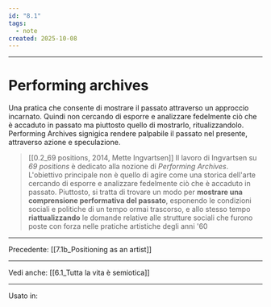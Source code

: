 ```yaml
---
id: "8.1"
tags:
  - note
created: 2025-10-08
---
```

---

# Performing archives

Una pratica che consente di mostrare il passato attraverso un approccio incarnato. Quindi non cercando di esporre e analizzare fedelmente ciò che è accaduto in passato ma piuttosto quello di mostrarlo, ritualizzandolo. Performing Archives signigica rendere palpabile il passato nel presente, attraverso azione e speculazione. 

> [[0.2_69 positions, 2014, Mette Ingvartsen]]
> Il lavoro di Ingvartsen su _69 positions_ è dedicato alla nozione di _Performing Archives_. L'obiettivo principale non è quello di agire come una storica dell'arte cercando di esporre e analizzare fedelmente ciò che è accaduto in passato. Piuttosto, si tratta di trovare un modo per **mostrare una comprensione performativa del passato**, esponendo le condizioni sociali e politiche di un tempo ormai trascorso, e allo stesso tempo **riattualizzando** le domande relative alle strutture sociali che furono poste con forza nelle pratiche artistiche degli anni '60

---
Precedente:
[[7.1b_Positioning as an artist]]

---

Vedi anche:
[[6.1_Tutta la vita è semiotica]]


---
Usato in: